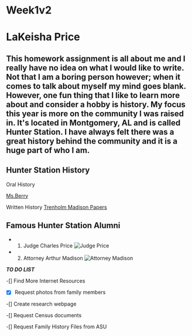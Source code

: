 # Week1v2

# LaKeisha Price

## This homework assignment is all about me and I really have no idea on what I would like to write.  Not that I am a boring person however; when it comes to talk about myself my mind goes blank.  However, one fun thing that I like to learn more about and consider a hobby is history.  My focus this year is more on the community I was raised in.  It's located in Montgomery, AL and is called Hunter Station.  I have always felt there was a great history behind the community and it is a huge part of who I am.   

## Hunter Station History

Oral History

[Ms.Berry](https://lwlcdigitallib.alasu.edu/digital/collection/Oralhis/id/34/)

Written History
[Trenholm Madison Papers](https://www.trenholmstate.edu/future-students/student-resources/library/collections/madison-family-collection/)

## Famous Hunter Station Alumni  

- 1.  Judge Charles Price 
![Judge Price](https://images.app.goo.gl/W1RNZRgX5uC2GaRQ8)

- 2.  Attorney Arthur Madison 
![Attorney Madison](https://images.app.goo.gl/Rb6uc7aXVXKGf1Bn6)

***TO DO LIST***

-[] Find More Internet Resources

-[X] Request photos from family members

-[] Create research webpage

-[] Request Census documents

-[] Request Family History Files from ASU
